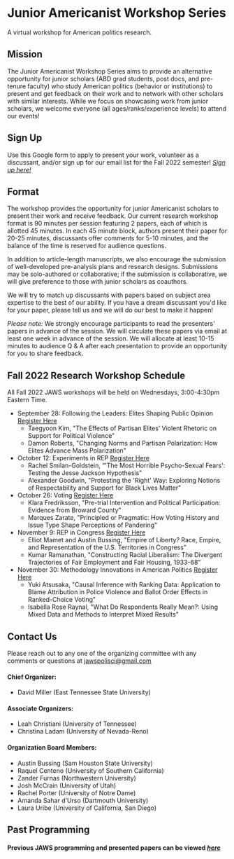 # Junior Americanist Workshop Series
A virtual workshop for American politics research.

## Mission
The Junior Americanist Workshop Series aims to provide an alternative opportunity for junior scholars (ABD grad students, post docs, and pre-tenure faculty) who study American politics (behavior or institutions) to present and get feedback on their work and to network with other scholars with similar interests.  While we focus on showcasing work from junior scholars, we welcome everyone (all ages/ranks/experience levels) to attend our events!

## Sign Up
Use this Google form to apply to present your work, volunteer as a discussant, and/or sign up for our email list for the Fall 2022 semester! [*Sign up here!*](https://docs.google.com/forms/d/e/1FAIpQLSejsKbECl1Yf8WYBRXoTBYrARAjcDI_mh8BEzoQ1FeL0qD0Ww/viewform)

## Format
The workshop provides the opportunity for junior Americanist scholars to present their work and receive feedback.  Our current research workshop format is 90 minutes per session featuring 2 papers, each of which is allotted 45 minutes.  In each 45 minute block, authors present their paper for 20-25 minutes, discussants offer comments for 5-10 minutes, and the balance of the time is reserved for audience questions. 

In addition to article-length manuscripts, we also encourage the submission of well-developed pre-analysis plans and research designs.  Submissions may be solo-authored or collaborative; if the submission is collaborative, we will give preference to those with junior scholars as coauthors.

We will try to match up discussants with papers based on subject area expertise to the best of our ability.  If you have a dream discussant you'd like for your paper, please tell us and we will do our best to make it happen!

*Please note:* We strongly encourage participants to read the presenters' papers in advance of the session.  We will circulate these papers via email at least one week in advance of the session.  We will allocate at least 10-15 minutes to audience Q & A after each presentation to provide an opportunity for you to share feedback.

## Fall 2022 Research Workshop Schedule
All Fall 2022 JAWS workshops will be held on Wednesdays, 3:00-4:30pm Eastern Time.

- September 28: Following the Leaders: Elites Shaping Public Opinion [Register Here](https://etsu.zoom.us/meeting/register/tZMvceutpjwjG9ECDsJZoA_RwPBPCGdNoB6I)
	- Taegyoon Kim, "The Effects of Partisan Elites’ Violent Rhetoric on Support for Political Violence"
	- Damon Roberts, "Changing Norms and Partisan Polarization: How Elites Advance Mass Polarization"
- October 12: Experiments in REP [Register Here](https://etsu.zoom.us/meeting/register/tZEpcOqpqz0rG9GqZMMPE-XAg9pKBSB85TbW)
	- Rachel Smilan-Goldstein, “'The Most Horrible Psycho-Sexual Fears':  Testing the Jesse Jackson Hypothesis"
	- Alexander Goodwin, "Protesting the 'Right' Way: Exploring Notions of Respectability and Support for Black Lives Matter"
- October 26: Voting [Register Here](https://etsu.zoom.us/meeting/register/tZAvcOiprjwqGNcF-bgC8uOzLT9Ar4QEFGo4)
	- Klara Fredriksson, "Pre-trial Intervention and Political Participation: Evidence from Broward County"
	- Marques Zarate, "Principled or Pragmatic: How Voting History and Issue Type Shape Perceptions of Pandering"
- November 9: REP in Congress [Register Here](https://etsu.zoom.us/meeting/register/tZwpceCupjsiGNynZFMUsi9gD7h3PEUweA_h)
	- Elliot Mamet and Austin Bussing, "Empire of Liberty? Race, Empire, and Representation of the U.S. Territories in Congress"
	- Kumar Ramanathan, "Constructing Racial Liberalism: The Divergent Trajectories of Fair Employment and Fair Housing, 1933-68"
- November 30: Methodology Innovations in American Politics [Register Here](https://etsu.zoom.us/meeting/register/tZcrf-ChrT0sHN0kwh-nJn4aiiWBciAS64sW)
	- Yuki Atsusaka, "Causal Inference with Ranking Data: Application to Blame Attribution in Police Violence and Ballot Order Effects in Ranked-Choice Voting"
	- Isabella Rose Raynal, "What Do Respondents Really Mean?: Using Mixed Data and Methods to Interpret Mixed Results"

## Contact Us
Please reach out to any one of the organizing committee with any comments or questions at [jawspolisci@gmail.com](mailto:jawspolisci@gmail.com)

#### Chief Organizer: 
- David Miller (East Tennessee State University)

#### Associate Organizers: 
- Leah Christiani (University of Tennessee)
- Christina Ladam (University of Nevada-Reno)

#### Organization Board Members:
- Austin Bussing (Sam Houston State University)
- Raquel Centeno (University of Southern California)
- Zander Furnas (Northwestern University)
- Josh McCrain (University of Utah)
- Rachel Porter (University of Notre Dame)
- Amanda Sahar d’Urso (Dartmouth University)
- Laura Uribe (University of California, San Diego) 
 

## Past Programming 

#### Previous JAWS programming and presented papers can be viewed [*here*](/previous)



